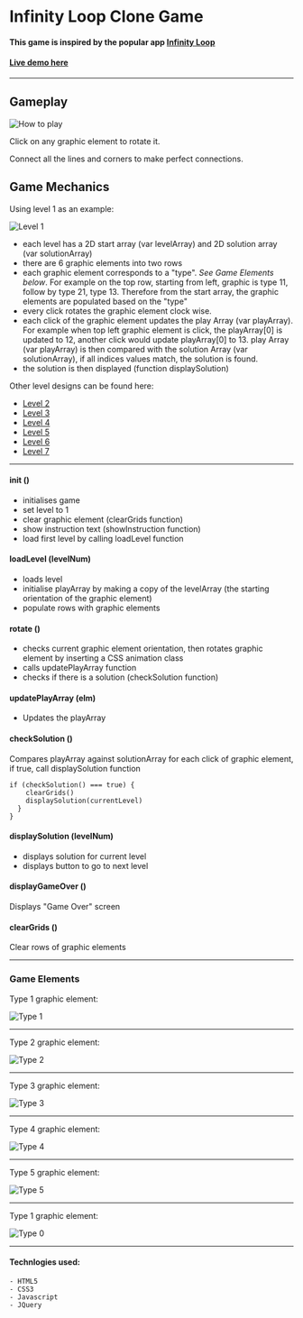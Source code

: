 # Infinity Loop Clone Game

#### This game is inspired by the popular app [Infinity Loop](https://play.google.com/store/apps/details?id=com.balysv.loop&hl=en)

#### [Live demo here](https://wdi-sg.github.io/wdi-project-1-johnacs/)

---
## Gameplay
![How to play](https://github.com/wdi-sg/wdi-project-1-johnacs/raw/master/assets/readme/instruction01.png)

Click on any graphic element to rotate it.

Connect all the lines and corners to make perfect connections.

## Game Mechanics

Using level 1 as an example:

![Level 1](https://github.com/wdi-sg/wdi-project-1-johnacs/raw/master/assets/readme/level1.jpg)


* each level has a 2D start array (var levelArray) and 2D solution array (var solutionArray)
* there are 6 graphic elements into two rows
* each graphic element corresponds to a "type".
*See Game Elements below*.
For example on the top row, starting from left, graphic is type 11, follow by type 21, type 13.
Therefore from the start array, the graphic elements are populated based on the "type"
* every click rotates the graphic element clock wise.
* each click of the graphic element updates the play Array (var playArray). For example when top left graphic element is click, the playArray[0] is updated to 12, another click would update playArray[0] to 13. play Array (var playArray) is then compared with the solution Array (var solutionArray), if all indices values match, the solution is found.
* the solution is then displayed (function displaySolution)

Other level designs can be found here:
* [Level 2](https://github.com/wdi-sg/wdi-project-1-johnacs/raw/master/assets/readme/level2.jpg)
* [Level 3](https://github.com/wdi-sg/wdi-project-1-johnacs/raw/master/assets/readme/level3.jpg)
* [Level 4](https://github.com/wdi-sg/wdi-project-1-johnacs/raw/master/assets/readme/level4.jpg)
* [Level 5](https://github.com/wdi-sg/wdi-project-1-johnacs/raw/master/assets/readme/level5.jpg)
* [Level 6](https://github.com/wdi-sg/wdi-project-1-johnacs/raw/master/assets/readme/level6.jpg)
* [Level 7](https://github.com/wdi-sg/wdi-project-1-johnacs/raw/master/assets/readme/level7.jpg)



---

#### init ()
* initialises game
* set level to 1
* clear graphic element (clearGrids function)
* show instruction text (showInstruction function)
* load first level by calling loadLevel function

#### loadLevel (levelNum)
* loads level
* initialise playArray by making a copy of the levelArray (the starting orientation of the graphic element)
* populate rows with graphic elements

#### rotate ()
* checks current graphic element orientation, then rotates graphic element by inserting a CSS animation class
* calls updatePlayArray function
* checks if there is a solution (checkSolution function)

#### updatePlayArray (elm)
* Updates the playArray

#### checkSolution ()
Compares playArray against solutionArray for each click of graphic element, if true, call displaySolution function
```
if (checkSolution() === true) {
    clearGrids()
    displaySolution(currentLevel)
  }
}
```
#### displaySolution (levelNum)
* displays solution for current level
* displays button to go to next level

#### displayGameOver ()
Displays "Game Over" screen

#### clearGrids ()
Clear rows of graphic elements

---
### Game Elements
Type 1 graphic element:

![Type 1](https://github.com/wdi-sg/wdi-project-1-johnacs/raw/master/assets/readme/type1.jpg)

---
Type 2 graphic element:

![Type 2](https://github.com/wdi-sg/wdi-project-1-johnacs/raw/master/assets/readme/type2.jpg)

---
Type 3 graphic element:

![Type 3](https://github.com/wdi-sg/wdi-project-1-johnacs/raw/master/assets/readme/type3.jpg)

---
Type 4 graphic element:

![Type 4](https://github.com/wdi-sg/wdi-project-1-johnacs/raw/master/assets/readme/type4.jpg)

---
Type 5 graphic element:

![Type 5](https://github.com/wdi-sg/wdi-project-1-johnacs/raw/master/assets/readme/type5.jpg)

---
Type 1 graphic element:

![Type 0](https://github.com/wdi-sg/wdi-project-1-johnacs/raw/master/assets/readme/type0.jpg)

---

#### Technlogies used:
```
- HTML5
- CSS3
- Javascript
- JQuery
```
